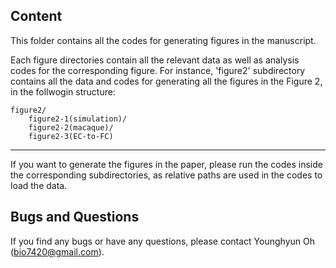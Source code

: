 ## Content

This folder contains all the codes for generating figures in the manuscript.

Each figure directories contain all the relevant data as well as analysis codes for the corresponding figure.
For instance, 'figure2' subdirectory contains all the data and codes for generating all the figures in the Figure 2, in the follwogin structure:

```
figure2/
    figure2-1(simulation)/
    figure2-2(macaque)/
    figure2-3(EC-to-FC)
```

----

If you want to generate the figures in the paper, please run the codes inside the corresponding subdirectories, as relative paths are used in the codes to load the data.

## Bugs and Questions

If you find any bugs or have any questions, please contact Younghyun Oh (bio7420@gmail.com).